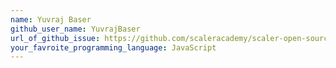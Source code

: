 ```yaml
---
name: Yuvraj Baser
github_user_name: YuvrajBaser
url_of_github_issue: https://github.com/scaleracademy/scaler-open-source-september-challenge/issues/377
your_favroite_programming_language: JavaScript
---
```

